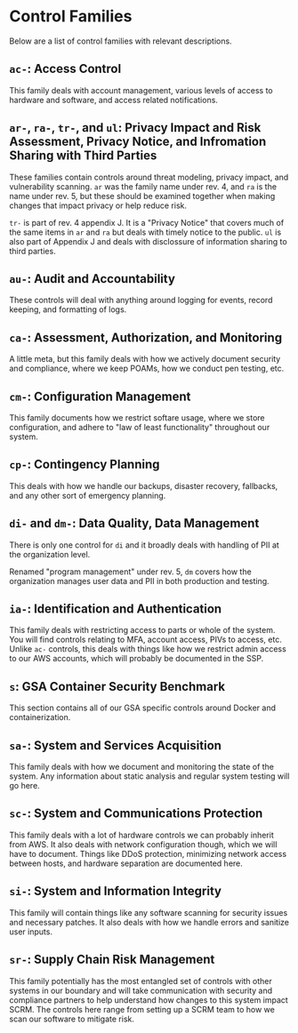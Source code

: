 # Control Families

Below are a list of control families with relevant descriptions.

## `ac-`: Access Control

This family deals with account management, various levels of access to hardware and software, and access related notifications.

## `ar-`, `ra-`, `tr-`, and `ul`: Privacy Impact and Risk Assessment, Privacy Notice, and Infromation Sharing with Third Parties

These families contain controls around threat modeling, privacy impact, and vulnerability scanning. `ar` was the family name under rev. 4, and `ra` is the name under rev. 5, but these should be examined together when making changes that impact privacy or help reduce risk. 

`tr-` is part of rev. 4 appendix J. It is a "Privacy Notice" that covers much of the same items in `ar` and `ra` but deals with timely notice to the public. `ul` is also part of Appendix J and deals with disclossure of information sharing to third parties. 

## `au-`: Audit and Accountability

These controls will deal with anything around logging for events, record keeping, and formatting of logs.

## `ca-`: Assessment, Authorization, and Monitoring

A little meta, but this family deals with how we actively document security and compliance, where we keep POAMs, how we conduct pen testing, etc.

## `cm-`: Configuration Management

This family documents how we restrict softare usage, where we store configuration, and adhere to "law of least functionality" throughout our system. 

## `cp-`: Contingency Planning

This deals with how we handle our backups, disaster recovery, fallbacks, and any other sort of emergency planning. 

## `di-` and `dm-`: Data Quality, Data Management

There is only one control for `di` and it broadly deals with handling of PII at the organization level. 

Renamed "program management" under rev. 5, `dm` covers how the organization manages user data and PII in both production and testing. 

## `ia-`: Identification and Authentication

This family deals with restricting access to parts or whole of the system. You will find controls relating to MFA, account access, PIVs to access, etc. Unlike `ac-` controls, this deals with things like how we restrict admin access to our AWS accounts, which will probably be documented in the SSP.

## `s`: GSA Container Security Benchmark

This section contains all of our GSA specific controls around Docker and containerization. 

## `sa-`: System and Services Acquisition

This family deals with how we document and monitoring the state of the system. Any information about static analysis and regular system testing will go here.

## `sc-`: System and Communications Protection

This family deals with a lot of hardware controls we can probably inherit from AWS. It also deals with network configuration though, which we will have to document. Things like DDoS protection, minimizing network access between hosts, and hardware separation are documented here. 

## `si-`: System and Information Integrity

This family will contain things like any software scanning for security issues and necessary patches. It also deals with how we handle errors and sanitize user inputs. 

## `sr-`: Supply Chain Risk Management

This family potentially has the most entangled set of controls with other systems in our boundary and will take communication with security and compliance partners to help understand how changes to this system impact SCRM. The controls here range from setting up a SCRM team to how we scan our software to mitigate risk.